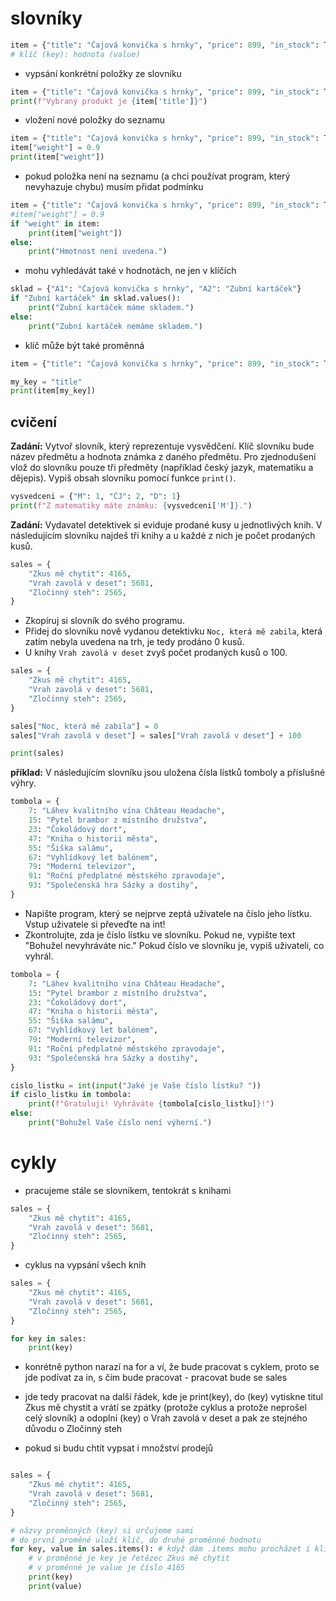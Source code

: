 # slovníky
```python
item = {"title": "Čajová konvička s hrnky", "price": 899, "in_stock": True}
# klíč (key): hodnota (value)
```

- vypsání konkrétní položky ze slovníku
```python
item = {"title": "Čajová konvička s hrnky", "price": 899, "in_stock": True}
print(f"Vybraný produkt je {item['title']}")
```

- vložení nové položky do seznamu
```python
item = {"title": "Čajová konvička s hrnky", "price": 899, "in_stock": True}
item["weight"] = 0.9
print(item["weight"])
```

- pokud položka není na seznamu (a chci používat program, který nevyhazuje chybu) musím přidat podmínku
```python
item = {"title": "Čajová konvička s hrnky", "price": 899, "in_stock": True}
#item["weight"] = 0.9
if "weight" in item:
    print(item["weight"])
else:
    print("Hmotnost není uvedena.")
```

- mohu vyhledávát také v hodnotách, ne jen v klíčích
```python
sklad = {"A1": "Čajová konvička s hrnky", "A2": "Zubní kartáček"}
if "Zubní kartáček" in sklad.values():
    print("Zubní kartáček máme skladem.")
else:
    print("Zubní kartáček nemáme skladem.")
```

- klíč může být také proměnná
```python
item = {"title": "Čajová konvička s hrnky", "price": 899, "in_stock": True}

my_key = "title"
print(item[my_key])
```

## cvičení
**Zadání:** Vytvoř slovník, který reprezentuje vysvědčení. Klíč slovníku bude název předmětu a hodnota známka z daného předmětu. Pro zjednodušení vlož do slovníku pouze tři předměty (například český jazyk, matematiku a dějepis). Vypiš obsah slovníku pomocí funkce `print()`.

```python
vysvedceni = {"M": 1, "ČJ": 2, "D": 1}
print(f"Z matematiky máte známku: {vysvedceni['M']}.")
```

**Zadání:** Vydavatel detektivek si eviduje prodané kusy u jednotlivých knih. V následujícím slovníku najdeš tři knihy a u každé z nich je počet prodaných kusů.
```python
sales = {
    "Zkus mě chytit": 4165,
    "Vrah zavolá v deset": 5681,
    "Zločinný steh": 2565,
}
```
- Zkopíruj si slovník do svého programu.
- Přidej do slovníku nově vydanou detektivku `Noc, která mě zabila`, která zatím nebyla uvedena na trh, je tedy prodáno 0 kusů.
- U knihy `Vrah zavolá v deset` zvyš počet prodaných kusů o 100.
```python
sales = {
    "Zkus mě chytit": 4165,
    "Vrah zavolá v deset": 5681,
    "Zločinný steh": 2565,
}

sales["Noc, která mě zabila"] = 0
sales["Vrah zavolá v deset"] = sales["Vrah zavolá v deset"] + 100

print(sales)
```

**příklad:** V následujícím slovníku jsou uložena čísla lístků tomboly a příslušné výhry.
```python
tombola = {
    7: "Láhev kvalitního vína Château Headache",
    15: "Pytel brambor z místního družstva",
    23: "Čokoládový dort",
    47: "Kniha o historii města",
    55: "Šiška salámu",
    67: "Vyhlídkový let balónem",
    79: "Moderní televizor",
    91: "Roční předplatné městského zpravodaje",
    93: "Společenská hra Sázky a dostihy",
}
```
- Napište program, který se nejprve zeptá uživatele na číslo jeho lístku. Vstup uživatele si převeďte na int!
- Zkontrolujte, zda je číslo lístku ve slovníku. Pokud ne, vypište text "Bohužel nevyhráváte nic." Pokud číslo ve slovníku je, vypiš uživateli, co vyhrál.
```python
tombola = {
    7: "Láhev kvalitního vína Château Headache",
    15: "Pytel brambor z místního družstva",
    23: "Čokoládový dort",
    47: "Kniha o historii města",
    55: "Šiška salámu",
    67: "Vyhlídkový let balónem",
    79: "Moderní televizor",
    91: "Roční předplatné městského zpravodaje",
    93: "Společenská hra Sázky a dostihy",
}

cislo_listku = int(input("Jaké je Vaše číslo lístku? "))
if cislo_listku in tombola:
    print(f"Gratuluji! Vyhráváte {tombola[cislo_listku]}!")
else:
    print("Bohužel Vaše číslo není výherní.")
```

# cykly
- pracujeme stále se slovníkem, tentokrát s knihami
```python
sales = {
    "Zkus mě chytit": 4165,
    "Vrah zavolá v deset": 5681,
    "Zločinný steh": 2565,
}
```
- cyklus na vypsání všech knih
```python
sales = {
    "Zkus mě chytit": 4165,
    "Vrah zavolá v deset": 5681,
    "Zločinný steh": 2565,
}

for key in sales:
    print(key)
```
- konrétně python narazí na for a ví, že bude pracovat s cyklem, proto se jde podívat za in, s čím bude pracovat - pracovat bude se sales
- jde tedy pracovat na další řádek, kde je print(key), do (key) vytiskne titul Zkus mě chystit a vrátí se zpátky (protože cyklus a protože neprošel celý slovník) a odoplní (key) o Vrah zavolá v deset a pak ze stejného důvodu o Zločinný steh  
  
- pokud si budu chtít vypsat i množství prodejů
```python

sales = {
    "Zkus mě chytit": 4165,
    "Vrah zavolá v deset": 5681,
    "Zločinný steh": 2565,
}

# názvy proměnných (key) si určujeme sami
# do první proměné uloží klíč, do druhé proměnné hodnotu
for key, value in sales.items(): # když dám .items mohu procházet i klíč i hodnotu
    # v proměnné je key je řetězec Zkus mě chytit
    # v proměnné je value je číslo 4165
    print(key)
    print(value)
```